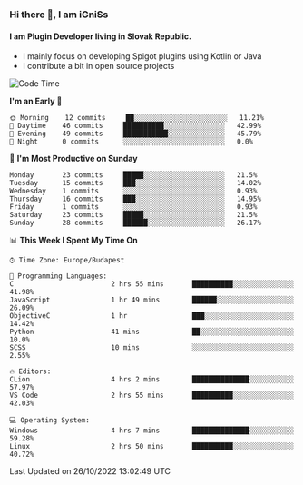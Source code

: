 ### Hi there 👋, I am iGniSs

#### I am Plugin Developer living in Slovak Republic.
- I mainly focus on developing Spigot plugins using Kotlin or Java
- I contribute a bit in open source projects

<!--START_SECTION:waka-->
![Code Time](http://img.shields.io/badge/Code%20Time-943%20hrs%2010%20mins-blue)

**I'm an Early 🐤** 

```text
🌞 Morning    12 commits     ██░░░░░░░░░░░░░░░░░░░░░░░   11.21% 
🌆 Daytime    46 commits     ██████████░░░░░░░░░░░░░░░   42.99% 
🌃 Evening    49 commits     ███████████░░░░░░░░░░░░░░   45.79% 
🌙 Night      0 commits      ░░░░░░░░░░░░░░░░░░░░░░░░░   0.0%

```
📅 **I'm Most Productive on Sunday** 

```text
Monday       23 commits     █████░░░░░░░░░░░░░░░░░░░░   21.5% 
Tuesday      15 commits     ███░░░░░░░░░░░░░░░░░░░░░░   14.02% 
Wednesday    1 commits      ░░░░░░░░░░░░░░░░░░░░░░░░░   0.93% 
Thursday     16 commits     ███░░░░░░░░░░░░░░░░░░░░░░   14.95% 
Friday       1 commits      ░░░░░░░░░░░░░░░░░░░░░░░░░   0.93% 
Saturday     23 commits     █████░░░░░░░░░░░░░░░░░░░░   21.5% 
Sunday       28 commits     ██████░░░░░░░░░░░░░░░░░░░   26.17%

```


📊 **This Week I Spent My Time On** 

```text
⌚︎ Time Zone: Europe/Budapest

💬 Programming Languages: 
C                        2 hrs 55 mins       ██████████░░░░░░░░░░░░░░░   41.98% 
JavaScript               1 hr 49 mins        ██████░░░░░░░░░░░░░░░░░░░   26.09% 
ObjectiveC               1 hr                ███░░░░░░░░░░░░░░░░░░░░░░   14.42% 
Python                   41 mins             ██░░░░░░░░░░░░░░░░░░░░░░░   10.0% 
SCSS                     10 mins             ░░░░░░░░░░░░░░░░░░░░░░░░░   2.55%

🔥 Editors: 
CLion                    4 hrs 2 mins        ██████████████░░░░░░░░░░░   57.97% 
VS Code                  2 hrs 55 mins       ██████████░░░░░░░░░░░░░░░   42.03%

💻 Operating System: 
Windows                  4 hrs 7 mins        ██████████████░░░░░░░░░░░   59.28% 
Linux                    2 hrs 50 mins       ██████████░░░░░░░░░░░░░░░   40.72%

```


 Last Updated on 26/10/2022 13:02:49 UTC
<!--END_SECTION:waka-->